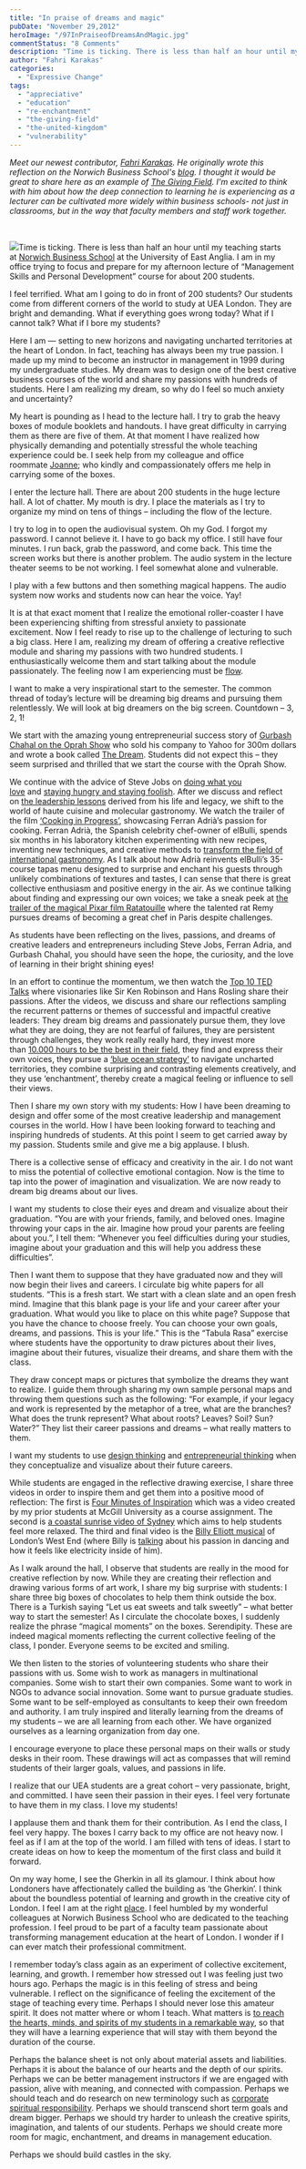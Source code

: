 ```yaml
---
title: "In praise of dreams and magic"
pubDate: "November 29,2012"
heroImage: "/97InPraiseofDreamsAndMagic.jpg"
commentStatus: "8 Comments"
description: "Time is ticking. There is less than half an hour until my teaching starts at Norwich Business School at the University of East Anglia. I am in my office trying to focus and prepare for my afternoon lecture of “Management Skills and Personal Development” course for about 200 students. I feel terrified. […]"
author: "Fahri Karakas"
categories: 
  - "Expressive Change"
tags: 
  - "appreciative"
  - "education"
  - "re-enchantment"
  - "the-giving-field"
  - "the-united-kingdom"
  - "vulnerability"
---
```


_Meet our newest contributor, [Fahri Karakas](https://organizationunbound.org/fahri-karakas/). He originally wrote this reflection on the Norwich Business School's [blog](http://ueanbs.wordpress.com/2012/11/08/in-praise-of-magic-and-dreams-in-management-education-reflections-on-an-extraordinary-lecture/). I thought it would be great to share here as an example of [The Giving Field](/thegivingfield/). I'm excited to think with him about how the deep connection to learning he is experiencing as a lecturer can be cultivated more widely within business schools- not just in classrooms, but in the way that faculty members and staff work together._   

 

[![](http://ueanbs.files.wordpress.com/2012/10/in-london-england-uk-youre_never_too_young_to_dream_big.jpg?w=450&h=225)](http://ueanbs.files.wordpress.com/2012/10/in-london-england-uk-youre_never_too_young_to_dream_big.jpg)Time is ticking. There is less than half an hour until my teaching starts at [Norwich Business School](http://business.uea.ac.uk/) at the University of East Anglia. I am in my office trying to focus and prepare for my afternoon lecture of “Management Skills and Personal Development” course for about 200 students.

I feel terrified. What am I going to do in front of 200 students? Our students come from different corners of the world to study at UEA London. They are bright and demanding. What if everything goes wrong today? What if I cannot talk? What if I bore my students?

Here I am — setting to new horizons and navigating uncharted territories at the heart of London. In fact, teaching has always been my true passion. I made up my mind to become an instructor in management in 1999 during my undergraduate studies. My dream was to design one of the best creative business courses of the world and share my passions with hundreds of students. Here I am realizing my dream, so why do I feel so much anxiety and uncertainty?

My heart is pounding as I head to the lecture hall. I try to grab the heavy boxes of module booklets and handouts. I have great difficulty in carrying them as there are five of them. At that moment I have realized how physically demanding and potentially stressful the whole teaching experience could be. I seek help from my colleague and office roommate [Joanne](http://business.uea.ac.uk/dr-joanne-jin-zhang#s1); who kindly and compassionately offers me help in carrying some of the boxes.

I enter the lecture hall. There are about 200 students in the huge lecture hall. A lot of chatter. My mouth is dry. I place the materials as I try to organize my mind on tens of things – including the flow of the lecture.

I try to log in to open the audiovisual system. Oh my God. I forgot my password. I cannot believe it. I have to go back my office. I still have four minutes. I run back, grab the password, and come back. This time the screen works but there is another problem. The audio system in the lecture theater seems to be not working. I feel somewhat alone and vulnerable.

I play with a few buttons and then something magical happens. The audio system now works and students now can hear the voice. Yay!

It is at that exact moment that I realize the emotional roller-coaster I have been experiencing shifting from stressful anxiety to passionate excitement. Now I feel ready to rise up to the challenge of lecturing to such a big class. Here I am, realizing my dream of offering a creative reflective module and sharing my passions with two hundred students. I enthusiastically welcome them and start talking about the module passionately. The feeling now I am experiencing must be [flow](http://en.wikipedia.org/wiki/Flow_(psychology)).

I want to make a very inspirational start to the semester. The common thread of today’s lecture will be dreaming big dreams and pursuing them relentlessly. We will look at big dreamers on the big screen. Countdown – 3, 2, 1!

We start with the amazing young entrepreneurial success story of [Gurbash Chahal on the Oprah Show](https://www.youtube.com/watch?v=DhOU14E3UOE) who sold his company to Yahoo for 300m dollars and wrote a book called [The Dream](http://books.google.co.uk/books/about/The_Dream.html?id=jiH8UqXUKvgC&redir_esc=y). Students did not expect this – they seem surprised and thrilled that we start the course with the Oprah Show.

We continue with the advice of Steve Jobs on [doing what you love](http://www.youtube.com/watch?v=KuNQgln6TL0&list=FLdLTUveFgF5v5EIEMbS4-pA&index=1&feature=plpp_video) and [staying hungry and staying foolish](http://www.youtube.com/watch?v=UF8uR6Z6KLc). After we discuss and reflect on [the leadership lessons](http://hbr.org/2012/04/the-real-leadership-lessons-of-steve-jobs/) derived from his life and legacy, we shift to the world of haute cuisine and molecular gastronomy. We watch the trailer of the film [‘Cooking in Progress’](http://www.youtube.com/watch?v=BN0eshtAxYA), showcasing Ferran Adrià’s passion for cooking. Ferran Adrià, the Spanish celebrity chef-owner of elBulli, spends six months in his laboratory kitchen experimenting with new recipes, inventing new techniques, and creative methods to [transform the field of international gastronomy](http://onlinelibrary.wiley.com/doi/10.1002/job.461/abstract). As I talk about how Adrià reinvents elBulli’s 35-course tapas menu designed to surprise and enchant his guests through unlikely combinations of textures and tastes, I can sense that there is great collective enthusiasm and positive energy in the air. As we continue talking about finding and expressing our own voices; we take a sneak peek at [the trailer of the magical Pixar film Ratatouille](http://www.youtube.com/watch?v=c3sBBRxDAqk) where the talented rat Remy pursues dreams of becoming a great chef in Paris despite challenges.

As students have been reflecting on the lives, passions, and dreams of creative leaders and entrepreneurs including Steve Jobs, Ferran Adria, and Gurbash Chahal, you should have seen the hope, the curiosity, and the love of learning in their bright shining eyes!

In an effort to continue the momentum, we then watch the [Top 10 TED Talks](http://www.youtube.com/watch?v=GWPQZ9yolWI) where visionaries like Sir Ken Robinson and Hans Rosling share their passions. After the videos, we discuss and share our reflections sampling the recurrent patterns or themes of successful and impactful creative leaders: They dream big dreams and passionately pursue them, they love what they are doing, they are not fearful of failures, they are persistent through challenges, they work really really hard, they invest more than [10.000 hours to be the best in their field](http://blogs.hbr.org/cs/2011/12/a_fast_track_to_10000_hours_of.html), they find and express their own voices, they pursue a [‘blue ocean strategy’](http://hbr.org/2004/10/blue-ocean-strategy/ar/1) to navigate uncharted territories, they combine surprising and contrasting elements creatively, and they use ‘enchantment’, thereby create a magical feeling or influence to sell their views.

Then I share my own story with my students: How I have been dreaming to design and offer some of the most creative leadership and management courses in the world. How I have been looking forward to teaching and inspiring hundreds of students. At this point I seem to get carried away by my passion. Students smile and give me a big applause. I blush.

There is a collective sense of efficacy and creativity in the air. I do not want to miss the potential of collective emotional contagion. Now is the time to tap into the power of imagination and visualization. We are now ready to dream big dreams about our lives.

I want my students to close their eyes and dream and visualize about their graduation. “You are with your friends, family, and beloved ones. Imagine throwing your caps in the air. Imagine how proud your parents are feeling about you.”, I tell them: “Whenever you feel difficulties during your studies, imagine about your graduation and this will help you address these difficulties”.

Then I want them to suppose that they have graduated now and they will now begin their lives and careers. I circulate big white papers for all students. “This is a fresh start. We start with a clean slate and an open fresh mind. Imagine that this blank page is your life and your career after your graduation. What would you like to place on this white page? Suppose that you have the chance to choose freely. You can choose your own goals, dreams, and passions. This is your life.” This is the “Tabula Rasa” exercise where students have the opportunity to draw pictures about their lives, imagine about their futures, visualize their dreams, and share them with the class.

They draw concept maps or pictures that symbolize the dreams they want to realize. I guide them through sharing my own sample personal maps and throwing them questions such as the following: “For example, if your legacy and work is represented by the metaphor of a tree, what are the branches? What does the trunk represent? What about roots? Leaves? Soil? Sun? Water?” They list their career passions and dreams – what really matters to them.

I want my students to use [design thinking](http://www.youtube.com/watch?v=M66ZU2PCIcM&list=FLdLTUveFgF5v5EIEMbS4-pA&index=24&feature=plpp_video) and [entrepreneurial thinking](http://www.youtube.com/watch?v=PF3zSo9jFuk) when they conceptualize and visualize about their future careers.

While students are engaged in the reflective drawing exercise, I share three videos in order to inspire them and get them into a positive mood of reflection: The first is [Four Minutes of Inspiration](http://www.youtube.com/watch?v=-fxZuE9LH2Y&list=FLdLTUveFgF5v5EIEMbS4-pA&index=28&feature=plpp_video%20) which was a video created by my prior students at McGill University as a course assignment. The second is [a coastal sunrise video of Sydney](http://www.youtube.com/watch?v=TfSfghXk31M&list=FLdLTUveFgF5v5EIEMbS4-pA&index=3&feature=plpp_video) which aims to help students feel more relaxed. The third and final video is the [Billy Elliott musical](http://www.youtube.com/watch?v=-a_kJbRylYQ) of London’s West End (where Billy is [talking](http://www.youtube.com/watch?v=s1ttNoEl7ng) about his passion in dancing and how it feels like electricity inside of him).

As I walk around the hall, I observe that students are really in the mood for creative reflection by now. While they are creating their reflection and drawing various forms of art work, I share my big surprise with students: I share three big boxes of chocolates to help them think outside the box. There is a Turkish saying “Let us eat sweets and talk sweetly” – what better way to start the semester! As I circulate the chocolate boxes, I suddenly realize the phrase “magical moments” on the boxes. Serendipity. These are indeed magical moments reflecting the current collective feeling of the class, I ponder. Everyone seems to be excited and smiling.

We then listen to the stories of volunteering students who share their passions with us. Some wish to work as managers in multinational companies. Some wish to start their own companies. Some want to work in NGOs to advance social innovation. Some want to pursue graduate studies. Some want to be self-employed as consultants to keep their own freedom and authority. I am truly inspired and literally learning from the dreams of my students – we are all learning from each other. We have organized ourselves as a learning organization from day one.

I encourage everyone to place these personal maps on their walls or study desks in their room. These drawings will act as compasses that will remind students of their larger goals, values, and passions in life.

I realize that our UEA students are a great cohort – very passionate, bright, and committed. I have seen their passion in their eyes. I feel very fortunate to have them in my class. I love my students!

I applause them and thank them for their contribution. As I end the class, I feel very happy. The boxes I carry back to my office are not heavy now. I feel as if I am at the top of the world. I am filled with tens of ideas. I start to create ideas on how to keep the momentum of the first class and build it forward.

On my way home, I see the Gherkin in all its glamour. I think about how Londoners have affectionately called the building as ‘the Gherkin’. I think about the boundless potential of learning and growth in the creative city of London. I feel I am at the right [place](http://www.uea.ac.uk/hum/creativity). I feel humbled by my wonderful colleagues at Norwich Business School who are dedicated to the teaching profession. I feel proud to be part of a faculty team passionate about transforming management education at the heart of London. I wonder if I can ever match their professional commitment.

I remember today’s class again as an experiment of collective excitement, learning, and growth. I remember how stressed out I was feeling just two hours ago. Perhaps the magic is in this feeling of stress and being vulnerable. I reflect on the significance of feeling the excitement of the stage of teaching every time. Perhaps I should never lose this amateur spirit. It does not matter where or whom I teach. What matters is [to reach the hearts, minds, and spirits of my students in a remarkable way](http://jme.sagepub.com/content/35/2/198.abstract), so that they will have a learning experience that will stay with them beyond the duration of the course.

Perhaps the balance sheet is not only about material assets and liabilities. Perhaps it is about the balance of our hearts and the depth of our spirits. Perhaps we can be better management instructors if we are engaged with passion, alive with meaning, and connected with compassion. Perhaps we should teach and do research on new terminology such as [corporate spiritual responsibility](https://ueaeprints.uea.ac.uk/39201/). Perhaps we should transcend short term goals and dream bigger. Perhaps we should try harder to unleash the creative spirits, imagination, and talents of our students. Perhaps we should create more room for magic, enchantment, and dreams in management education.

Perhaps we should build castles in the sky.
